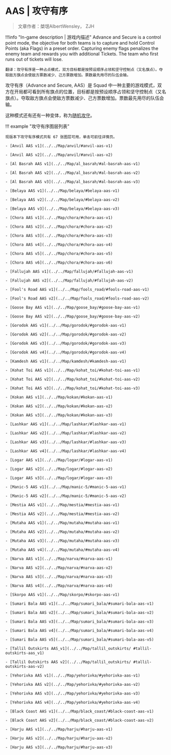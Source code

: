 # AAS | 攻守有序

> 文章作者：桀氓AlbertWensley， ZJH

!!!info "In-game description | 游戏内描述"
    Advance and Secure is a control point mode, the objective for both teams is to capture and hold Control Points (aka Flags) in a preset order. Capturing enemy flags penalizes the enemy team and rewards you with additional Tickets. The team who first runs out of tickets will lose.
    
    翻译：攻守有序是一种占点模式，双方目标都是按预设顺序占领和坚守控制点（又名旗点）。夺取敌方旗点会使敌方票数减少、己方票数增加。票数最先用尽的队伍会输。

攻守有序（Advance and Secure, AAS）是 Squad 中一种主要的游戏模式，双方在开局都可看到所有旗点的位置，目标都是按预设顺序占领和坚守控制点（又名旗点）。夺取敌方旗点会使敌方票数减少、己方票数增加。票数最先用尽的队伍会输。

这种模式还有还有一种变体，称为[随机攻守](./RAAS)。

!!! example "攻守有序图层列表"

    现版本下攻守有序模式共有 67 张图层可用，单击可前往详情页。
    
    - [Anvil AAS v1](../../Map/anvil/#anvil-aas-v1)

    - [Anvil AAS v2](../../Map/anvil/#anvil-aas-v2)

    - [Al Basrah AAS v1](../../Map/al_basrah/#al-basrah-aas-v1)

    - [Al Basrah AAS v2](../../Map/al_basrah/#al-basrah-aas-v2)

    - [Al Basrah AAS v3](../../Map/al_basrah/#al-basrah-aas-v3)

    - [Belaya AAS v1](../../Map/belaya/#belaya-aas-v1)

    - [Belaya AAS v2](../../Map/belaya/#belaya-aas-v2)

    - [Belaya AAS v3](../../Map/belaya/#belaya-aas-v3)

    - [Chora AAS v1](../../Map/chora/#chora-aas-v1)

    - [Chora AAS v2](../../Map/chora/#chora-aas-v2)

    - [Chora AAS v3](../../Map/chora/#chora-aas-v3)

    - [Chora AAS v4](../../Map/chora/#chora-aas-v4)

    - [Chora AAS v5](../../Map/chora/#chora-aas-v5)

    - [Chora AAS v6](../../Map/chora/#chora-aas-v6)

    - [Fallujah AAS v1](../../Map/fallujah/#fallujah-aas-v1)

    - [Fallujah AAS v2](../../Map/fallujah/#fallujah-aas-v2)

    - [Fool's Road AAS v1](../../Map/fools_road/#fools-road-aas-v1)

    - [Fool's Road AAS v2](../../Map/fools_road/#fools-road-aas-v2)

    - [Goose Bay AAS v1](../../Map/goose_bay/#goose-bay-aas-v1)

    - [Goose Bay AAS v2](../../Map/goose_bay/#goose-bay-aas-v2)

    - [Gorodok AAS v1](../../Map/gorodok/#gorodok-aas-v1)

    - [Gorodok AAS v2](../../Map/gorodok/#gorodok-aas-v2)

    - [Gorodok AAS v3](../../Map/gorodok/#gorodok-aas-v3)

    - [Gorodok AAS v4](../../Map/gorodok/#gorodok-aas-v4)

    - [Kamdesh AAS v1](../../Map/kamdesh/#kamdesh-aas-v1)

    - [Kohat Toi AAS v1](../../Map/kohat_toi/#kohat-toi-aas-v1)

    - [Kohat Toi AAS v2](../../Map/kohat_toi/#kohat-toi-aas-v2)

    - [Kohat Toi AAS v3](../../Map/kohat_toi/#kohat-toi-aas-v3)

    - [Kokan AAS v1](../../Map/kokan/#kokan-aas-v1)

    - [Kokan AAS v2](../../Map/kokan/#kokan-aas-v2)

    - [Kokan AAS v3](../../Map/kokan/#kokan-aas-v3)

    - [Lashkar AAS v1](../../Map/lashkar/#lashkar-aas-v1)

    - [Lashkar AAS v2](../../Map/lashkar/#lashkar-aas-v2)

    - [Lashkar AAS v3](../../Map/lashkar/#lashkar-aas-v3)

    - [Lashkar AAS v4](../../Map/lashkar/#lashkar-aas-v4)

    - [Logar AAS v1](../../Map/logar/#logar-aas-v1)

    - [Logar AAS v2](../../Map/logar/#logar-aas-v2)

    - [Logar AAS v3](../../Map/logar/#logar-aas-v3)

    - [Manic-5 AAS v1](../../Map/manic-5/#manic-5-aas-v1)

    - [Manic-5 AAS v2](../../Map/manic-5/#manic-5-aas-v2)

    - [Mestia AAS v1](../../Map/mestia/#mestia-aas-v1)

    - [Mestia AAS v2](../../Map/mestia/#mestia-aas-v2)

    - [Mutaha AAS v1](../../Map/mutaha/#mutaha-aas-v1)

    - [Mutaha AAS v2](../../Map/mutaha/#mutaha-aas-v2)

    - [Mutaha AAS v3](../../Map/mutaha/#mutaha-aas-v3)

    - [Mutaha AAS v4](../../Map/mutaha/#mutaha-aas-v4)

    - [Narva AAS v1](../../Map/narva/#narva-aas-v1)

    - [Narva AAS v2](../../Map/narva/#narva-aas-v2)

    - [Narva AAS v3](../../Map/narva/#narva-aas-v3)

    - [Narva AAS v4](../../Map/narva/#narva-aas-v4)

    - [Skorpo AAS v1](../../Map/skorpo/#skorpo-aas-v1)

    - [Sumari Bala AAS v1](../../Map/sumari_bala/#sumari-bala-aas-v1)

    - [Sumari Bala AAS v2](../../Map/sumari_bala/#sumari-bala-aas-v2)

    - [Sumari Bala AAS v3](../../Map/sumari_bala/#sumari-bala-aas-v3)

    - [Sumari Bala AAS v4](../../Map/sumari_bala/#sumari-bala-aas-v4)

    - [Sumari Bala AAS v5](../../Map/sumari_bala/#sumari-bala-aas-v5)

    - [Tallil Outskirts AAS_v1](../../Map/tallil_outskirts/ #tallil-outskirts-aas_v1)

    - [Tallil Outskirts AAS v2](../../Map/tallil_outskirts/ #tallil-outskirts-aas-v2)

    - [Yehorivka AAS v1](../../Map/yehorivka/#yehorivka-aas-v1)

    - [Yehorivka AAS v2](../../Map/yehorivka/#yehorivka-aas-v2)

    - [Yehorivka AAS v3](../../Map/yehorivka/#yehorivka-aas-v3)

    - [Yehorivka AAS v4](../../Map/yehorivka/#yehorivka-aas-v4)

    - [Black Coast AAS v1](../../Map/black_coast/#black-coast-aas-v1)

    - [Black Coast AAS v2](../../Map/black_coast/#black-coast-aas-v2)

    - [Harju AAS v1](../../Map/harju/#harju-aas-v1)

    - [Harju AAS v2](../../Map/harju/#harju-aas-v2)

    - [Harju AAS v3](../../Map/harju/#harju-aas-v3)
